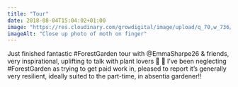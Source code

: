 ```yaml
---
title: "Tour"
date: 2018-08-04T15:04:02+01:00
image: "https://res.cloudinary.com/growdigital/image/upload/q_70,w_736/v1544304359/moth-43125213484.jpg"
imageAlt: "Close up photo of moth on finger"
---
```


Just finished fantastic #ForestGarden tour with @EmmaSharpe26 & friends, very inspirational, uplifting to talk with plant lovers 💚 🙂  I’ve been neglecting #ForestGarden as trying to get paid work in, pleased to report it’s generally very resilient, ideally suited to the part-time, in absentia gardener!!
